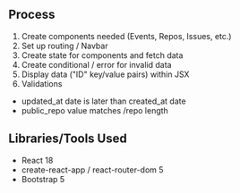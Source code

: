 ## Process
1. Create components needed (Events, Repos, Issues, etc.)
2. Set up routing / Navbar
3. Create state for components and fetch data 
4. Create conditional / error for invalid data
5. Display data ("ID" key/value pairs) within JSX
6. Validations
  - updated_at date is later than created_at date
  - public_repo value matches /repo length

## Libraries/Tools Used
- React 18
- create-react-app / react-router-dom 5
- Bootstrap 5
